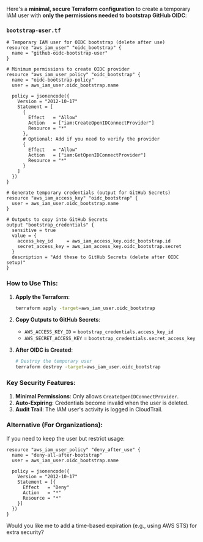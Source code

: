 Here's a **minimal, secure Terraform configuration** to create a temporary IAM user with **only the permissions needed to bootstrap GitHub OIDC**:

### `bootstrap-user.tf`
```hcl
# Temporary IAM user for OIDC bootstrap (delete after use)
resource "aws_iam_user" "oidc_bootstrap" {
  name = "github-oidc-bootstrap-user"
}

# Minimum permissions to create OIDC provider
resource "aws_iam_user_policy" "oidc_bootstrap" {
  name = "oidc-bootstrap-policy"
  user = aws_iam_user.oidc_bootstrap.name

  policy = jsonencode({
    Version = "2012-10-17"
    Statement = [
      {
        Effect   = "Allow"
        Action   = ["iam:CreateOpenIDConnectProvider"]
        Resource = "*"
      },
      # Optional: Add if you need to verify the provider
      {
        Effect   = "Allow"
        Action   = ["iam:GetOpenIDConnectProvider"]
        Resource = "*"
      }
    ]
  })
}

# Generate temporary credentials (output for GitHub Secrets)
resource "aws_iam_access_key" "oidc_bootstrap" {
  user = aws_iam_user.oidc_bootstrap.name
}

# Outputs to copy into GitHub Secrets
output "bootstrap_credentials" {
  sensitive = true
  value = {
    access_key_id     = aws_iam_access_key.oidc_bootstrap.id
    secret_access_key = aws_iam_access_key.oidc_bootstrap.secret
  }
  description = "Add these to GitHub Secrets (delete after OIDC setup)"
}
```

### **How to Use This**:
1. **Apply the Terraform**:
   ```bash
   terraform apply -target=aws_iam_user.oidc_bootstrap
   ```
2. **Copy Outputs to GitHub Secrets**:
   - `AWS_ACCESS_KEY_ID` = `bootstrap_credentials.access_key_id`
   - `AWS_SECRET_ACCESS_KEY` = `bootstrap_credentials.secret_access_key`

3. **After OIDC is Created**:
   ```bash
   # Destroy the temporary user
   terraform destroy -target=aws_iam_user.oidc_bootstrap
   ```

### **Key Security Features**:
1. **Minimal Permissions**: Only allows `CreateOpenIDConnectProvider`.
2. **Auto-Expiring**: Credentials become invalid when the user is deleted.
3. **Audit Trail**: The IAM user's activity is logged in CloudTrail.

### **Alternative (For Organizations)**:
If you need to keep the user but restrict usage:
```hcl
resource "aws_iam_user_policy" "deny_after_use" {
  name = "deny-all-after-bootstrap"
  user = aws_iam_user.oidc_bootstrap.name

  policy = jsonencode({
    Version = "2012-10-17"
    Statement = [{
      Effect   = "Deny"
      Action   = "*"
      Resource = "*"
    }]
  })
}
```

Would you like me to add a time-based expiration (e.g., using AWS STS) for extra security?